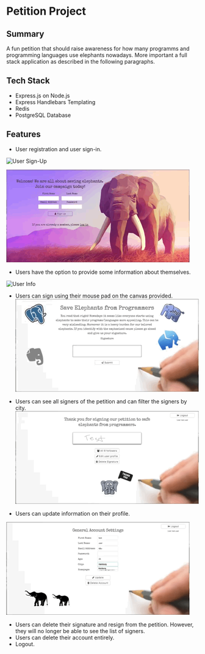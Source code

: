 # Petition Project

## Summary
A fun petition that should raise awareness for how many programms and programming languages use elephants nowadays. More important a full stack application as described in the following paragraphs.
## Tech Stack
* Express.js on Node.js
* Express Handlebars Templating
* Redis
* PostgreSQL Database

## Features

* User registration and user sign-in.

![User Sign-Up](petition_register.gif)

![User Login](petition_login.gif)

* Users have the option to provide some information about themselves.

![User Info](user_info.gif)

* Users can sign using their mouse pad on the canvas provided.
![Signature](petition_sign.gif)

* Users can see all signers of the petition and can filter the signers by city.
![Signers](petition_city_filter.gif)

* Users can update information on their profile.

![Update profile](petition_edit.gif)

* Users can delete their signature and resign from the petition. However, they will no longer be able to see the list of signers.
* Users can delete their account entirely.
* Logout.
